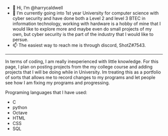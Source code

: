 - 👋 Hi, I’m @harrycaldwell
- 👀 I’m currently going into 1st year University for computer science with cyber security and have done both a Level 2 and level 3 BTEC in information technology, working with hardware is a hobby of mine that I would like to explore more and maybe even do small projects of my own, but cyber security is the part of the industry that I would like to persue.
- 📫 The easiest way to reach me is through discord, ShotZ#7543.
-----------------------------------------------------------------------------------------------------------------------------------
In terms of coding, I am really inexperienced with little knowledge. For this page, I plan on posting projects from the my college course and adding projects that I will be doing while in University. Im treating this as a portfolio of sorts that allows me to record changes to my programs and let people see how I am fixing my programs and progressing.

Programing languages that I have used:
- C
- python
- Octave
- HTML
- CSS
- SQL

